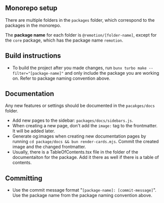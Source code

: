 ## Monorepo setup

There are multiple folders in the `packages` folder, which correspond to the packages in the monorepo.

The **package name** for each folder is `@remotion/[folder-name]`, except for the `core` package, which has the package name `remotion`.

## Build instructions

- To build the project after you made changes, run `bunx turbo make --filter="[package-name]"` and only include the package you are working on. Refer to package naming convention above.

## Documentation

Any new features or settings should be documented in the `pacakges/docs` folder.

- Add new pages to the sidebar: `packages/docs/sidebars.js`.
- When creating a new page, don't add the `image:` tag to the frontmatter. It will be added later.
- Generate og:images when creating new documentation pages by running `cd package/docs && bun render-cards.mjs`. Commit the created image and the changed frontmatter.
- Usually, there is a TableOfContents.tsx file in the folder of the documentaiton for the package. Add it there as well if there is a table of contents.

## Committing

- Use the commit message format "`[package-name]: [commit-message]`". Use the package name from the package naming convention above.
